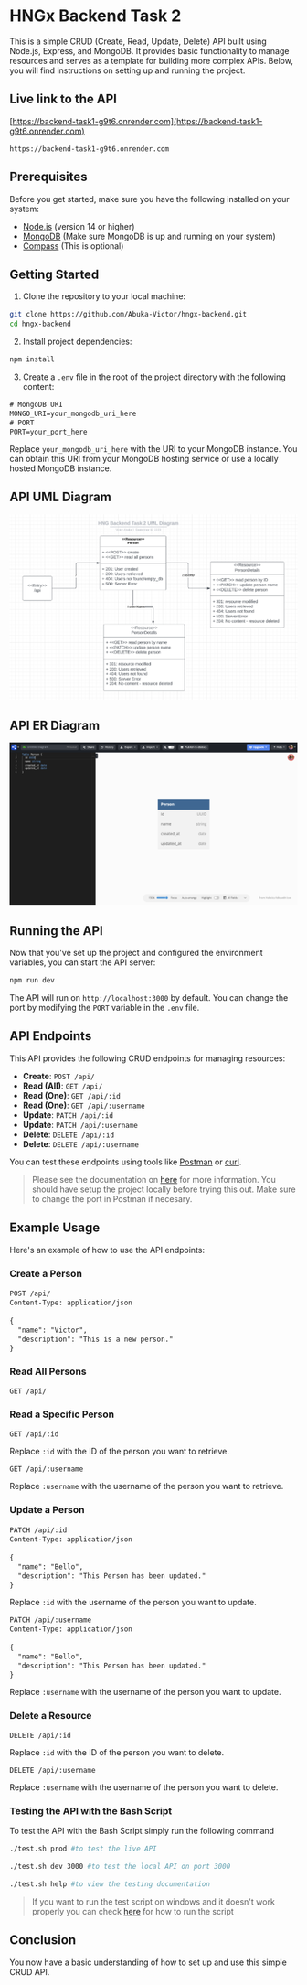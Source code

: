 # HNGx Backend Task 2

This is a simple CRUD (Create, Read, Update, Delete) API built using Node.js, Express, and MongoDB. It provides basic functionality to manage resources and serves as a template for building more complex APIs. Below, you will find instructions on setting up and running the project.

## Live link to the API

[https://backend-task1-g9t6.onrender.com](https://backend-task1-g9t6.onrender.com)

```
https://backend-task1-g9t6.onrender.com
```

## Prerequisites

Before you get started, make sure you have the following installed on your system:

- [Node.js](https://nodejs.org/) (version 14 or higher)
- [MongoDB](https://www.mongodb.com/) (Make sure MongoDB is up and running on your system)
- [Compass](https://www.mongodb.com/docs/compass/master/install/) (This is optional)

## Getting Started

1. Clone the repository to your local machine:

```bash
git clone https://github.com/Abuka-Victor/hngx-backend.git
cd hngx-backend
```

2. Install project dependencies:

```bash
npm install
```

3. Create a `.env` file in the root of the project directory with the following content:

```env
# MongoDB URI
MONGO_URI=your_mongodb_uri_here
# PORT
PORT=your_port_here
```

Replace `your_mongodb_uri_here` with the URI to your MongoDB instance. You can obtain this URI from your MongoDB hosting service or use a locally hosted MongoDB instance.

## API UML Diagram

![API UML](./uml.png)

## API ER Diagram

![API ER](./ER.png)

## Running the API

Now that you've set up the project and configured the environment variables, you can start the API server:

```bash
npm run dev
```

The API will run on `http://localhost:3000` by default. You can change the port by modifying the `PORT` variable in the `.env` file.

## API Endpoints

This API provides the following CRUD endpoints for managing resources:

- **Create**: `POST /api/`
- **Read (All)**: `GET /api/`
- **Read (One)**: `GET /api/:id`
- **Read (One)**: `GET /api/:username`
- **Update**: `PATCH /api/:id`
- **Update**: `PATCH /api/:username`
- **Delete**: `DELETE /api/:id`
- **Delete**: `DELETE /api/:username`

You can test these endpoints using tools like [Postman](https://www.postman.com/) or [curl](https://curl.se/).

> Please see the documentation on [here](https://documenter.getpostman.com/view/17358662/2s9YC2zDDq) for more information. You should have setup the project locally before trying this out. Make sure to change the port in Postman if necesary.

## Example Usage

Here's an example of how to use the API endpoints:

### Create a Person

```http
POST /api/
Content-Type: application/json

{
  "name": "Victor",
  "description": "This is a new person."
}
```

### Read All Persons

```http
GET /api/
```

### Read a Specific Person

```http
GET /api/:id
```

Replace `:id` with the ID of the person you want to retrieve.

```http
GET /api/:username
```

Replace `:username` with the username of the person you want to retrieve.

### Update a Person

```http
PATCH /api/:id
Content-Type: application/json

{
  "name": "Bello",
  "description": "This Person has been updated."
}
```

Replace `:id` with the username of the person you want to update.

```http
PATCH /api/:username
Content-Type: application/json

{
  "name": "Bello",
  "description": "This Person has been updated."
}
```

Replace `:username` with the username of the person you want to update.

### Delete a Resource

```http
DELETE /api/:id
```

Replace `:id` with the ID of the person you want to delete.

```http
DELETE /api/:username
```

Replace `:username` with the username of the person you want to delete.

### Testing the API with the Bash Script

To test the API with the Bash Script simply run the following command

```bash
./test.sh prod #to test the live API
```

```bash
./test.sh dev 3000 #to test the local API on port 3000
```

```bash
./test.sh help #to view the testing documentation
```

> If you want to run the test script on windows and it doesn't work properly you can check [here](https://www.thewindowsclub.com/how-to-run-sh-or-shell-script-file-in-windows-10) for how to run the script

## Conclusion

You now have a basic understanding of how to set up and use this simple CRUD API.
